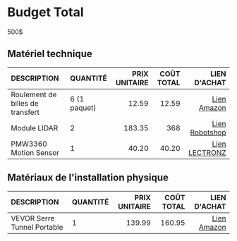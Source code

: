 # Budget Total
500$

## Matériel technique
| DESCRIPTION                     | QUANTITÉ      | PRIX UNITAIRE | COÛT TOTAL | LIEN D'ACHAT |
|:--------------------------------|:--------------|--------------:|-----------:|-------------:|
| Roulement de billes de transfert|  6 (1 paquet) | 12.59         |    12.59   |[Lien Amazon](https://www.amazon.ca/DMZK-Universal-Transmission-Furniture-Wheelchair/dp/B0C7KQ165H/ref=sr_1_27?crid=F8DLFZ2UPVE6&dib=eyJ2IjoiMSJ9.ompZ0eBWh24xPXwI09OPNbL2_y4bNXPdoIf5sO-lhYvoPeCB4obINGOg-0-McRVEKK8yxBIIM3MdJbJL5Yx-V3rTy_CA3W0PYOlwOqhZUTZcKjQ8CAqoLommea0DcjLDcTCQwkXXeXnOCXgpl8r7BV02ukgYlFCZXF48iUBmsnWZFBEb7FoMT9sdl_OlJhm_o61-v2dXekcbJ0UyeTTJxkfH29k1F_420cen00WutyF_EtTuP8Es0jtQC3Oj_mIRE4qq2Yd1GsoLuk74wNKNth5RyzY-T2WWHNvhu8reINNAv3zDYpjnS6RcaDS7P--BzKEqE5_bDN0bnehsGEhn3svqsxr_VtGCy-HGDV5QKm6zzXWkCkXBGqPYfPkUDZbsHgPl2H0Ume8lMFoUsQDtSx6mbuxzr3yfNG2rmqV8WB978z7oy_IW_2csa-Jddp4n.Laqhp8CIAgm60hYOkyp5w5Mf9eR6yz534G5qWOHg_8k&dib_tag=se&keywords=Roller+Ball+Transfer+Bearing&qid=1737497211&sprefix=roller+ball+transfer+bearing%2Caps%2C55&sr=8-27)|
| Module LIDAR                    | 2             | 183.35        | 368         |[Lien Robotshop](https://ca.robotshop.com/fr/products/capteur-distance-laser-lidar-lite-3?gQT=1)|
| PMW3360 Motion Sensor           | 1             | 40.20         | 40.20       |[Lien LECTRONZ](https://lectronz.com/products/pmw3360-motion-sensor)|

## Matériaux de l'installation physique
| DESCRIPTION                 | QUANTITÉ      | PRIX UNITAIRE | COÛT TOTAL | LIEN D'ACHAT |
|:----------------------------|:--------------|--------------:|-----------:|-------------:|
| VEVOR Serre Tunnel Portable | 1             |139.99         |160.95      |[Lien Amazon](https://www.amazon.ca/-/fr/portable-galvanis%C3%A9-sup%C3%A9rieure-diagonaux-enroulables/dp/B0D8KQLJKN?ref_=Oct_d_obs_d_2224151011_10&pd_rd_w=toKAh&content-id=amzn1.sym.cb374c46-3b5e-40a3-887b-3d3df2ac71f9&pf_rd_p=cb374c46-3b5e-40a3-887b-3d3df2ac71f9&pf_rd_r=3ANYEGFB9WWHHJSHAX98&pd_rd_wg=HCugw&pd_rd_r=48228fee-2bf4-47d6-a20a-6b6dc8adcbbb&pd_rd_i=B0D8KQLJKN&th=1)|

<!-- [Budget](https://tim-montmorency.com/582523-gestion/#/contenus/4_faisabilite/40_budget/) -->
